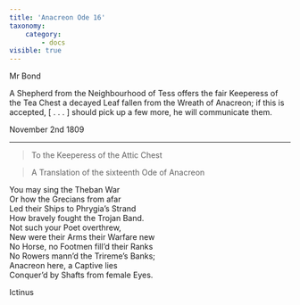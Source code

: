 ```yaml
---
title: 'Anacreon Ode 16'
taxonomy:
    category:
        - docs
visible: true
---
```


<div class="author">Mr Bond</div>

A Shepherd from the Neighbourhood of Tess offers the fair Keeperess of the Tea Chest a decayed Leaf fallen from the Wreath of Anacreon; if this is accepted, <span data-tippy="Text missing" class="red">[ . . . ]</span> should pick up a few more, he will communicate them.

November 2nd 1809

---

> To the Keeperess of the Attic Chest

> A Translation
of the sixteenth Ode
of Anacreon

You may sing the Theban War  
Or how the Grecians from afar  
Led their Ships to Phrygia’s Strand  
How bravely fought the Trojan Band.  
Not such your Poet overthrew,  
New were their Arms their Warfare new  
No Horse, no Footmen fill’d their Ranks  
No Rowers mann’d the Trireme’s Banks;  
Anacreon here, a Captive lies  
Conquer’d by Shafts from female Eyes.  

Ictinus